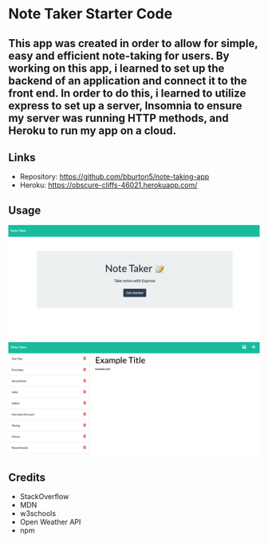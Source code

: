 # Note Taker Starter Code

## This app was created in order to allow for simple, easy and efficient note-taking for users. By working on this app, i learned to set up the backend of an application and connect it to the front end. In order to do this, i learned to utilize express to set up a server, Insomnia to ensure my server was running HTTP methods, and Heroku to run my app on a cloud.

## Links

- Repository: https://github.com/bburton5/note-taking-app
- Heroku: https://obscure-cliffs-46021.herokuapp.com/

## Usage

![screenshot of the Note Taking App Home Page](./images/image0.png)
![screenshot of the Note Taking App Notes Page](./images/image1.png)

## Credits

- StackOverflow
- MDN
- w3schools
- Open Weather API
- npm

